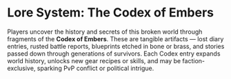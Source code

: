# Lore System: The Codex of Embers

Players uncover the history and secrets of this broken world through fragments of the **Codex of Embers**. These are tangible artifacts — lost diary entries, rusted battle reports, blueprints etched in bone or brass, and stories passed down through generations of survivors. Each Codex entry expands world history, unlocks new gear recipes or skills, and may be faction-exclusive, sparking PvP conflict or political intrigue.

